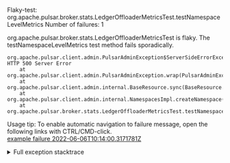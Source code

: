         
Flaky-test: org.apache.pulsar.broker.stats.LedgerOffloaderMetricsTest.testNamespaceLevelMetrics
Number of failures: 1

org.apache.pulsar.broker.stats.LedgerOffloaderMetricsTest is flaky. The testNamespaceLevelMetrics test method fails sporadically.

```
org.apache.pulsar.client.admin.PulsarAdminException$ServerSideErrorException: HTTP 500 Server Error
	at org.apache.pulsar.client.admin.PulsarAdminException.wrap(PulsarAdminException.java:252)
	at org.apache.pulsar.client.admin.internal.BaseResource.sync(BaseResource.java:302)
	at org.apache.pulsar.client.admin.internal.NamespacesImpl.createNamespace(NamespacesImpl.java:268)
	at org.apache.pulsar.broker.stats.LedgerOffloaderMetricsTest.testNamespaceLevelMetrics(LedgerOffloaderMetricsTest.java:143)
```

Usage tip: To enable automatic navigation to failure message, open the following links with CTRL/CMD-click.  
[example failure 2022-06-06T10:14:00.3171781Z](https://github.com/apache/pulsar/runs/6753618565?check_suite_focus=true#step:10:932)  


<details>
<summary>Full exception stacktrace</summary>
<code><pre>
org.apache.pulsar.client.admin.PulsarAdminException$ServerSideErrorException: HTTP 500 Server Error
	at org.apache.pulsar.client.admin.PulsarAdminException.wrap(PulsarAdminException.java:252)
	at org.apache.pulsar.client.admin.internal.BaseResource.sync(BaseResource.java:302)
	at org.apache.pulsar.client.admin.internal.NamespacesImpl.createNamespace(NamespacesImpl.java:268)
	at org.apache.pulsar.broker.stats.LedgerOffloaderMetricsTest.testNamespaceLevelMetrics(LedgerOffloaderMetricsTest.java:143)
	at java.base/jdk.internal.reflect.NativeMethodAccessorImpl.invoke0(Native Method)
	at java.base/jdk.internal.reflect.NativeMethodAccessorImpl.invoke(NativeMethodAccessorImpl.java:77)
	at java.base/jdk.internal.reflect.DelegatingMethodAccessorImpl.invoke(DelegatingMethodAccessorImpl.java:43)
	at java.base/java.lang.reflect.Method.invoke(Method.java:568)
	at org.testng.internal.MethodInvocationHelper.invokeMethod(MethodInvocationHelper.java:132)
	at org.testng.internal.InvokeMethodRunnable.runOne(InvokeMethodRunnable.java:45)
	at org.testng.internal.InvokeMethodRunnable.call(InvokeMethodRunnable.java:73)
	at org.testng.internal.InvokeMethodRunnable.call(InvokeMethodRunnable.java:11)
	at java.base/java.util.concurrent.FutureTask.run(FutureTask.java:264)
	at java.base/java.util.concurrent.ThreadPoolExecutor.runWorker(ThreadPoolExecutor.java:1136)
	at java.base/java.util.concurrent.ThreadPoolExecutor$Worker.run(ThreadPoolExecutor.java:635)
	at java.base/java.lang.Thread.run(Thread.java:833)
	Suppressed: org.apache.pulsar.client.admin.PulsarAdminException$ServerSideErrorException: HTTP 500 Server Error
		at org.apache.pulsar.client.admin.internal.BaseResource.getApiException(BaseResource.java:223)
		at org.apache.pulsar.client.admin.internal.BaseResource$1.failed(BaseResource.java:134)
		at org.glassfish.jersey.client.JerseyInvocation$1.failed(JerseyInvocation.java:882)
		at org.glassfish.jersey.client.JerseyInvocation$1.completed(JerseyInvocation.java:863)
		at org.glassfish.jersey.client.ClientRuntime.processResponse(ClientRuntime.java:229)
		at org.glassfish.jersey.client.ClientRuntime.access$200(ClientRuntime.java:62)
		at org.glassfish.jersey.client.ClientRuntime$2.lambda$response$0(ClientRuntime.java:173)
		at org.glassfish.jersey.internal.Errors$1.call(Errors.java:248)
		at org.glassfish.jersey.internal.Errors$1.call(Errors.java:244)
		at org.glassfish.jersey.internal.Errors.process(Errors.java:292)
		at org.glassfish.jersey.internal.Errors.process(Errors.java:274)
		at org.glassfish.jersey.internal.Errors.process(Errors.java:244)
		at org.glassfish.jersey.process.internal.RequestScope.runInScope(RequestScope.java:288)
		at org.glassfish.jersey.client.ClientRuntime$2.response(ClientRuntime.java:173)
		at org.apache.pulsar.client.admin.internal.http.AsyncHttpConnector.lambda$apply$1(AsyncHttpConnector.java:242)
		at java.base/java.util.concurrent.CompletableFuture.uniWhenComplete(CompletableFuture.java:863)
		at java.base/java.util.concurrent.CompletableFuture$UniWhenComplete.tryFire(CompletableFuture.java:841)
		at java.base/java.util.concurrent.CompletableFuture.postComplete(CompletableFuture.java:510)
		at java.base/java.util.concurrent.CompletableFuture.complete(CompletableFuture.java:2147)
		at org.apache.pulsar.client.admin.internal.http.AsyncHttpConnector.lambda$retryOperation$4(AsyncHttpConnector.java:284)
		at java.base/java.util.concurrent.CompletableFuture.uniWhenComplete(CompletableFuture.java:863)
		at java.base/java.util.concurrent.CompletableFuture$UniWhenComplete.tryFire(CompletableFuture.java:841)
		at java.base/java.util.concurrent.CompletableFuture.postComplete(CompletableFuture.java:510)
		at java.base/java.util.concurrent.CompletableFuture.complete(CompletableFuture.java:2147)
		at org.asynchttpclient.netty.NettyResponseFuture.loadContent(NettyResponseFuture.java:222)
		at org.asynchttpclient.netty.NettyResponseFuture.done(NettyResponseFuture.java:257)
		at org.asynchttpclient.netty.handler.AsyncHttpClientHandler.finishUpdate(AsyncHttpClientHandler.java:241)
		at org.asynchttpclient.netty.handler.HttpHandler.handleChunk(HttpHandler.java:114)
		at org.asynchttpclient.netty.handler.HttpHandler.handleRead(HttpHandler.java:143)
		at org.asynchttpclient.netty.handler.AsyncHttpClientHandler.channelRead(AsyncHttpClientHandler.java:78)
		at io.netty.channel.AbstractChannelHandlerContext.invokeChannelRead(AbstractChannelHandlerContext.java:379)
		at io.netty.channel.AbstractChannelHandlerContext.invokeChannelRead(AbstractChannelHandlerContext.java:365)
		at io.netty.channel.AbstractChannelHandlerContext.fireChannelRead(AbstractChannelHandlerContext.java:357)
		at io.netty.handler.codec.MessageToMessageDecoder.channelRead(MessageToMessageDecoder.java:103)
		at io.netty.channel.AbstractChannelHandlerContext.invokeChannelRead(AbstractChannelHandlerContext.java:379)
		at io.netty.channel.AbstractChannelHandlerContext.invokeChannelRead(AbstractChannelHandlerContext.java:365)
		at io.netty.channel.AbstractChannelHandlerContext.fireChannelRead(AbstractChannelHandlerContext.java:357)
		at io.netty.channel.CombinedChannelDuplexHandler$DelegatingChannelHandlerContext.fireChannelRead(CombinedChannelDuplexHandler.java:436)
		at io.netty.handler.codec.ByteToMessageDecoder.fireChannelRead(ByteToMessageDecoder.java:327)
		at io.netty.handler.codec.ByteToMessageDecoder.channelInputClosed(ByteToMessageDecoder.java:386)
		at io.netty.handler.codec.ByteToMessageDecoder.channelInactive(ByteToMessageDecoder.java:357)
		at io.netty.handler.codec.http.HttpClientCodec$Decoder.channelInactive(HttpClientCodec.java:326)
		at io.netty.channel.CombinedChannelDuplexHandler.channelInactive(CombinedChannelDuplexHandler.java:221)
		at io.netty.channel.AbstractChannelHandlerContext.invokeChannelInactive(AbstractChannelHandlerContext.java:262)
		at io.netty.channel.AbstractChannelHandlerContext.invokeChannelInactive(AbstractChannelHandlerContext.java:248)
		at io.netty.channel.AbstractChannelHandlerContext.fireChannelInactive(AbstractChannelHandlerContext.java:241)
		at io.netty.channel.DefaultChannelPipeline$HeadContext.channelInactive(DefaultChannelPipeline.java:1405)
		at io.netty.channel.AbstractChannelHandlerContext.invokeChannelInactive(AbstractChannelHandlerContext.java:262)
		at io.netty.channel.AbstractChannelHandlerContext.invokeChannelInactive(AbstractChannelHandlerContext.java:248)
		at io.netty.channel.DefaultChannelPipeline.fireChannelInactive(DefaultChannelPipeline.java:901)
		at io.netty.channel.AbstractChannel$AbstractUnsafe$7.run(AbstractChannel.java:813)
		at io.netty.util.concurrent.AbstractEventExecutor.runTask(AbstractEventExecutor.java:174)
		at io.netty.util.concurrent.AbstractEventExecutor.safeExecute(AbstractEventExecutor.java:167)
		at io.netty.util.concurrent.SingleThreadEventExecutor.runAllTasks(SingleThreadEventExecutor.java:470)
		at io.netty.channel.nio.NioEventLoop.run(NioEventLoop.java:500)
		at io.netty.util.concurrent.SingleThreadEventExecutor$4.run(SingleThreadEventExecutor.java:995)
		at io.netty.util.internal.ThreadExecutorMap$2.run(ThreadExecutorMap.java:74)
		at io.netty.util.concurrent.FastThreadLocalRunnable.run(FastThreadLocalRunnable.java:30)
		... 1 more
	Caused by: javax.ws.rs.InternalServerErrorException: HTTP 500 Server Error
		at org.glassfish.jersey.client.JerseyInvocation.convertToException(JerseyInvocation.java:960)
		at org.glassfish.jersey.client.JerseyInvocation.access$700(JerseyInvocation.java:82)
		... 56 more
Caused by: [CIRCULAR REFERENCE: javax.ws.rs.InternalServerErrorException: HTTP 500 Server Error]

</pre></code>
</details>

